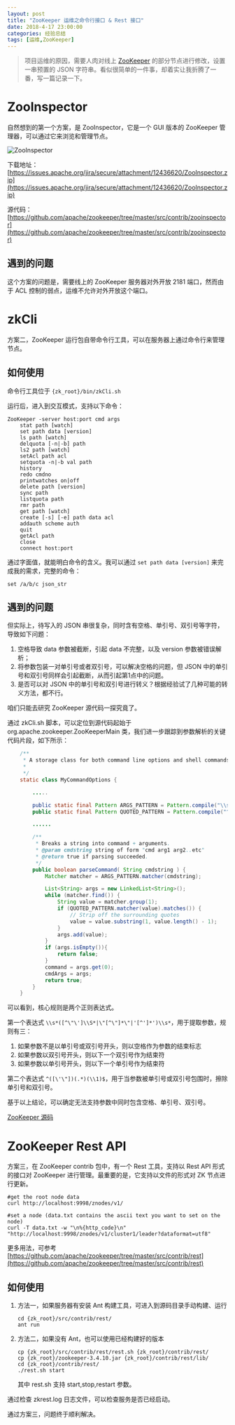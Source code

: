 ```yaml
---
layout: post
title: "ZooKeeper 运维之命令行接口 & Rest 接口"
date: 2018-4-17 23:00:00
categories: 经验总结
tags: [运维,ZooKeeper]
---
```


> 项目运维的原因，需要人肉对线上 [ZooKeeper](https://zookeeper.apache.org/) 的部分节点进行修改，设置一串预置的 JSON 字符串。看似很简单的一件事，却着实让我折腾了一番，写一篇记录一下。

<!-- more -->

# ZooInspector

自然想到的第一个方案，是 ZooInspector，它是一个 GUI 版本的 ZooKeeper 管理器，可以通过它来浏览和管理节点。

![ZooInspector](https://i.imgur.com/emSRNjl.png)

下载地址：
[https://issues.apache.org/jira/secure/attachment/12436620/ZooInspector.zip](https://issues.apache.org/jira/secure/attachment/12436620/ZooInspector.zip)

源代码：
[https://github.com/apache/zookeeper/tree/master/src/contrib/zooinspector](https://github.com/apache/zookeeper/tree/master/src/contrib/zooinspector)

## 遇到的问题
这个方案的问题是，需要线上的 ZooKeeper 服务器对外开放 2181 端口，然而由于 ACL 控制的弱点，运维不允许对外开放这个端口。

# zkCli

方案二，ZooKeeper 运行包自带命令行工具，可以在服务器上通过命令行来管理节点。

## 如何使用

命令行工具位于 `{zk_root}/bin/zkCli.sh`

运行后，进入到交互模式，支持以下命令：

```
ZooKeeper -server host:port cmd args
	stat path [watch]
	set path data [version]
	ls path [watch]
	delquota [-n|-b] path
	ls2 path [watch]
	setAcl path acl
	setquota -n|-b val path
	history 
	redo cmdno
	printwatches on|off
	delete path [version]
	sync path
	listquota path
	rmr path
	get path [watch]
	create [-s] [-e] path data acl
	addauth scheme auth
	quit 
	getAcl path
	close 
	connect host:port
```

通过字面值，就能明白命令的含义。我可以通过 `set path data [version]` 来完成我的需求，完整的命令：

`set /a/b/c json_str`

## 遇到的问题

但实际上，待写入的 JSON 串很复杂，同时含有空格、单引号、双引号等字符，导致如下问题：

1. 空格导致 data 参数被截断，引起 data 不完整，以及 version 参数被错误解析；
2. 将参数包装一对单引号或者双引号，可以解决空格的问题，但 JSON 中的单引号和双引号同样会引起截断，从而引起第1点中的问题。
3. 是否可以对 JSON 中的单引号和双引号进行转义？根据经验试了几种可能的转义方法，都不行。

咱们只能去研究 ZooKeeper 源代码一探究竟了。

通过 zkCli.sh 脚本，可以定位到源代码起始于 org.apache.zookeeper.ZooKeeperMain 类，我们进一步跟踪到参数解析的关键代码片段，如下所示：

```java
    /**
     * A storage class for both command line options and shell commands.
     *
     */
    static class MyCommandOptions {

        .....

        public static final Pattern ARGS_PATTERN = Pattern.compile("\\s*([^\"\']\\S*|\"[^\"]*\"|'[^']*')\\s*");
        public static final Pattern QUOTED_PATTERN = Pattern.compile("^([\'\"])(.*)(\\1)$");

        ......

        /**
         * Breaks a string into command + arguments.
         * @param cmdstring string of form "cmd arg1 arg2..etc"
         * @return true if parsing succeeded.
         */
        public boolean parseCommand( String cmdstring ) {
            Matcher matcher = ARGS_PATTERN.matcher(cmdstring);

            List<String> args = new LinkedList<String>();
            while (matcher.find()) {
                String value = matcher.group(1);
                if (QUOTED_PATTERN.matcher(value).matches()) {
                    // Strip off the surrounding quotes
                    value = value.substring(1, value.length() - 1);
                }
                args.add(value);
            }
            if (args.isEmpty()){
                return false;
            }
            command = args.get(0);
            cmdArgs = args;
            return true;
        }
    }
```

可以看到，核心规则是两个正则表达式。

第一个表达式 `\\s*([^\"\']\\S*|\"[^\"]*\"|'[^']*')\\s*`，用于提取参数，规则有三：

1. 如果参数不是以单引号或双引号开头，则以空格作为参数的结束标志
2. 如果参数以双引号开头，则以下一个双引号作为结束符
3. 如果参数以单引号开头，则以下一个单引号作为结束符

第二个表达式 `^([\'\"])(.*)(\\1)$`，用于当参数被单引号或双引号包围时，擦除单引号和双引号。

基于以上结论，可以确定无法支持参数中同时包含空格、单引号、双引号。

[ZooKeeper 源码](https://github.com/apache/zookeeper)

# ZooKeeper Rest API

方案三，在 ZooKeeper contrib 包中，有一个 Rest 工具，支持以 Rest API 形式的接口对 ZooKeeper 进行管理。最重要的是，它支持以文件的形式对 ZK 节点进行更新。

```
#get the root node data
curl http://localhost:9998/znodes/v1/

#set a node (data.txt contains the ascii text you want to set on the node)
curl -T data.txt -w "\n%{http_code}\n" "http://localhost:9998/znodes/v1/cluster1/leader?dataformat=utf8"
```

更多用法，可参考 [https://github.com/apache/zookeeper/tree/master/src/contrib/rest](https://github.com/apache/zookeeper/tree/master/src/contrib/rest)

## 如何使用

1. 方法一，如果服务器有安装 Ant 构建工具，可进入到源码目录手动构建、运行
   ```
   cd {zk_root}/src/contrib/rest/
   ant run
   ```

2. 方法二，如果没有 Ant，也可以使用已经构建好的版本
   ```
   cp {zk_root}/src/contrib/rest/rest.sh {zk_root}/contrib/rest/
   cp {zk_root}/zookeeper-3.4.10.jar {zk_root}/contrib/rest/lib/
   cd {zk_root}/contrib/rest/
   ./rest.sh start
   ```
   其中 rest.sh 支持 start,stop,restart 参数。

通过检查 zkrest.log 日志文件，可以检查服务是否已经启动。

通过方案三，问题终于顺利解决。